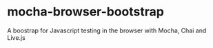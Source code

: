 mocha-browser-bootstrap
=======================

A boostrap for Javascript testing in the browser with Mocha, Chai and Live.js